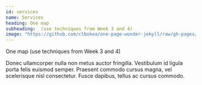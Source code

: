 ```yaml
---
id: services
name: Services
heading: One map
subheading:  (use techniques from Week 3 and 4)
image: "https://github.com/clbokea/one-page-wonder-jekyll/raw/gh-pages/assets/prop_prostitution.png"
---
```

One map (use techniques from Week 3 and 4)

Donec ullamcorper nulla non metus auctor fringilla. Vestibulum id ligula porta felis euismod semper. Praesent commodo cursus magna, vel scelerisque nisl consectetur. Fusce dapibus, tellus ac cursus commodo.
